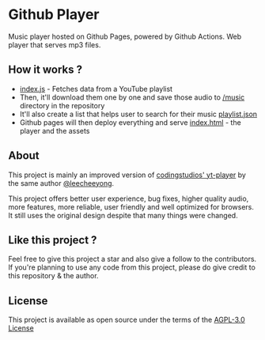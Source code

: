 # Github Player
Music player hosted on Github Pages, powered by Github Actions. Web player that serves mp3 files.

## How it works ?
- [index.js](/index.js) - Fetches data from a YouTube playlist
- Then, it'll download them one by one and save those audio to [/music](/music) directory in the repository
- It'll also create a list that helps user to search for their music [playlist.json](/playlist)
- Github pages will then deploy everything and serve [index.html](/index.html) - the player and the assets

## About
This project is mainly an improved version of [codingstudios' yt-player](https://github.com/codingstudios/yt-player) by the same author [@leecheeyong](https://github.com/leecheeyong). 

This project offers better user experience, bug fixes, higher quality audio, more features, more reliable, user friendly and well optimized for browsers. It still uses the original design despite that many things were changed. 

## Like this project ?
Feel free to give this project a star and also give a follow to the contributors. If you're planning to use any code from this project, please do give
credit to this repository & the author.

## License 
This project is available as open source under the terms of the [AGPL-3.0 License](/LICENSE)
